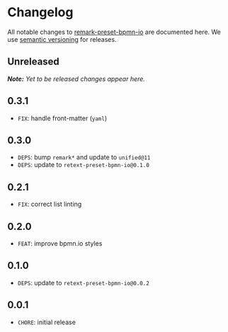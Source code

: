 # Changelog

All notable changes to [remark-preset-bpmn-io](https://github.com/bpmn-io/remark-preset-bpmn-io) are documented here. We use [semantic versioning](http://semver.org/) for releases.

## Unreleased

___Note:__ Yet to be released changes appear here._

## 0.3.1

* `FIX`: handle front-matter (`yaml`)

## 0.3.0

* `DEPS`: bump `remark*` and update to `unified@11`
* `DEPS`: update to `retext-preset-bpmn-io@0.1.0`

## 0.2.1

* `FIX`: correct list linting

## 0.2.0

* `FEAT`: improve bpmn.io styles

## 0.1.0

* `DEPS`: update to `retext-preset-bpmn-io@0.0.2`

## 0.0.1

* `CHORE`: initial release
